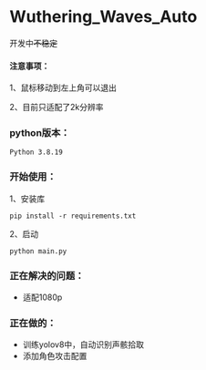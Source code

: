# Wuthering_Waves_Auto

开发中~~不稳定~~

#### 注意事项：

1、鼠标移动到左上角可以退出

2、目前只适配了2k分辨率

### python版本：

`Python 3.8.19`

### 开始使用：

1、安装库

`pip install -r requirements.txt`

2、启动

`python main.py`

### 正在解决的问题：

- 适配1080p

### 正在做的：

- 训练yolov8中，自动识别声骸拾取
- 添加角色攻击配置
